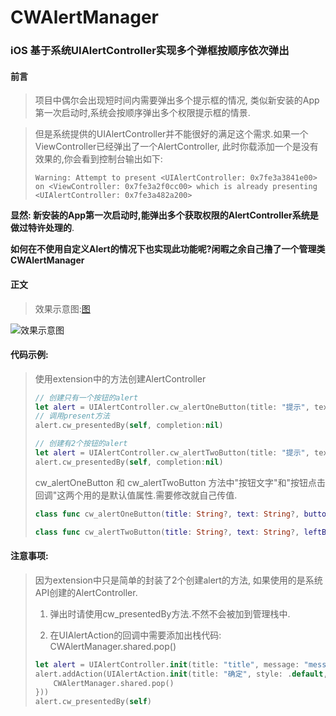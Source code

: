 # CWAlertManager
### **iOS 基于系统UIAlertController实现多个弹框按顺序依次弹出**

#### 前言

> 项目中偶尔会出现短时间内需要弹出多个提示框的情况, 类似新安装的App第一次启动时,系统会按顺序弹出多个权限提示框的情景.

> 但是系统提供的UIAlertController并不能很好的满足这个需求.如果一个ViewController已经弹出了一个AlertController, 此时你载添加一个是没有效果的,你会看到控制台输出如下:
>
> ```
> Warning: Attempt to present <UIAlertController: 0x7fe3a3841e00>  on <ViewController: 0x7fe3a2f0cc00> which is already presenting <UIAlertController: 0x7fe3a482a200>
> ```

**显然: 新安装的App第一次启动时,能弹出多个获取权限的AlertController系统是做过特许处理的**.

**如何在不使用自定义Alert的情况下也实现此功能呢?闲暇之余自己撸了一个管理类CWAlertManager** 

#### 正文

> 效果示意图:[图](https://upload-images.jianshu.io/upload_images/3096223-b9bc059b8237df2b.gif)

![效果示意图](https://github.com/baozoudiudiu/CWAlertManager/blob/master/souce/demo.gif)

#### 代码示例:

> 使用extension中的方法创建AlertController
>
> ```swift
> // 创建只有一个按钮的alert
> let alert = UIAlertController.cw_alertOneButton(title: "提示", text: "提示文字")
> // 调用present方法
> alert.cw_presentedBy(self, completion:nil)
> 
> // 创建有2个按钮的alert
> let alert = UIAlertController.cw_alertTwoButton(title: "提示", text: "提示文字")
> alert.cw_presentedBy(self, completion:nil)
> ```
>
> cw_alertOneButton 和 cw_alertTwoButton 方法中"按钮文字"和"按钮点击回调"这两个用的是默认值属性.需要修改就自己传值.
>
> ```swift
> class func cw_alertOneButton(title: String?, text: String?, buttonText: String? = "确定", buttonBlock:(()->Void)? = nil) -> UIAlertController
> 
> class func cw_alertTwoButton(title: String?, text: String?, leftButtonText: String? = "确定", rightButtonText: String? = "取消", buttonBlock:((Int)->Void)? = nil) -> UIAlertController
> ```
>
> 

#### 注意事项:

>因为extension中只是简单的封装了2个创建alert的方法, 如果使用的是系统API创建的AlertController.
>
>1. 弹出时请使用cw_presentedBy方法.不然不会被加到管理栈中.
>
>2. 在UIAlertAction的回调中需要添加出栈代码: CWAlertManager.shared.pop()
>
>   ```swift
>   let alert = UIAlertController.init(title: "title", message: "message", preferredStyle: .alert)
>   alert.addAction(UIAlertAction.init(title: "确定", style: .default, handler: { (action) in
>   	CWAlertManager.shared.pop()
>   }))
>   alert.cw_presentedBy(self)
>   ```
>
>   


